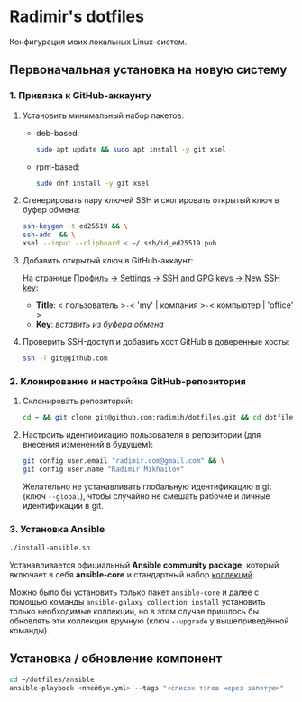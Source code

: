 # Radimir's dotfiles

Конфигурация моих локальных Linux-систем.

## Первоначальная установка на новую систему

### 1. Привязка к GitHub-аккаунту

1. Установить минимальный набор пакетов:

   - deb-based:
   
     ```bash
     sudo apt update && sudo apt install -y git xsel
     ```

   - rpm-based:

     ```bash
     sudo dnf install -y git xsel
     ```

1. Сгенерировать пару ключей SSH и скопировать открытый ключ в буфер обмена:

   ```bash
   ssh-keygen -t ed25519 && \
   ssh-add  && \
   xsel --input --clipboard < ~/.ssh/id_ed25519.pub
   ```

1. Добавить открытый ключ в GitHub-аккаунт:

   На странице [Профиль → Settings → SSH and GPG keys → New SSH key](https://github.com/settings/ssh/new):
   - **Title**: < пользователь >`-`< 'my' | компания >`-`< компьютер | 'office' >
   - **Key**: _вставить из буфера обмена_

1. Проверить SSH-доступ и добавить хост GitHub в доверенные хосты:

   ```bash
   ssh -T git@github.com
   ```

### 2. Клонирование и настройка GitHub-репозитория

1. Склонировать репозиторий:

   ```bash
   cd ~ && git clone git@github.com:radimih/dotfiles.git && cd dotfiles
   ```

1. Настроить идентификацию пользователя в репозитории (для внесения изменений в будущем):

   ```bash
   git config user.email "radimir.com@gmail.com" && \
   git config user.name "Radimir Mikhailov"
   ```

   Желательно не устанавливать глобальную идентификацию в git (ключ `--global`), чтобы
   случайно не смешать рабочие и личные идентификации в git.

### 3. Установка Ansible

   ```bash
   ./install-ansible.sh
   ```

   Устанавливается официальный **Ansible community package**, который включает в себя
   **ansible-core** и стандартный набор [коллекций](https://docs.ansible.com/ansible/latest/collections/index.html).

   Можно было бы установить только пакет `ansible-core` и далее с помощью команды `ansible-galaxy collection install`
   установить только необходимые коллекции, но в этом случае пришлось бы обновлять эти коллекции вручную
   (ключ `--upgrade` у вышеприведённой команды).

## Установка / обновление компонент

```bash
cd ~/dotfiles/ansible
ansible-playbook <плейбук.yml> --tags "<список тэгов через запятую>"
```
